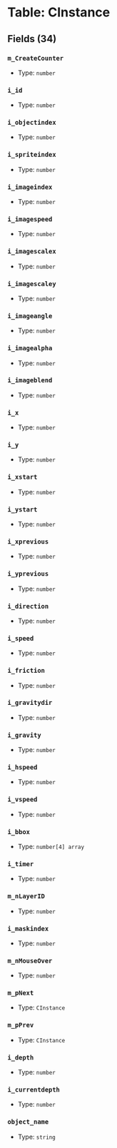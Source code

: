 # Table: CInstance

## Fields (34)

### `m_CreateCounter`

- Type: `number`

### `i_id`

- Type: `number`

### `i_objectindex`

- Type: `number`

### `i_spriteindex`

- Type: `number`

### `i_imageindex`

- Type: `number`

### `i_imagespeed`

- Type: `number`

### `i_imagescalex`

- Type: `number`

### `i_imagescaley`

- Type: `number`

### `i_imageangle`

- Type: `number`

### `i_imagealpha`

- Type: `number`

### `i_imageblend`

- Type: `number`

### `i_x`

- Type: `number`

### `i_y`

- Type: `number`

### `i_xstart`

- Type: `number`

### `i_ystart`

- Type: `number`

### `i_xprevious`

- Type: `number`

### `i_yprevious`

- Type: `number`

### `i_direction`

- Type: `number`

### `i_speed`

- Type: `number`

### `i_friction`

- Type: `number`

### `i_gravitydir`

- Type: `number`

### `i_gravity`

- Type: `number`

### `i_hspeed`

- Type: `number`

### `i_vspeed`

- Type: `number`

### `i_bbox`

- Type: `number[4] array`

### `i_timer`

- Type: `number`

### `m_nLayerID`

- Type: `number`

### `i_maskindex`

- Type: `number`

### `m_nMouseOver`

- Type: `number`

### `m_pNext`

- Type: `CInstance`

### `m_pPrev`

- Type: `CInstance`

### `i_depth`

- Type: `number`

### `i_currentdepth`

- Type: `number`

### `object_name`

- Type: `string`

